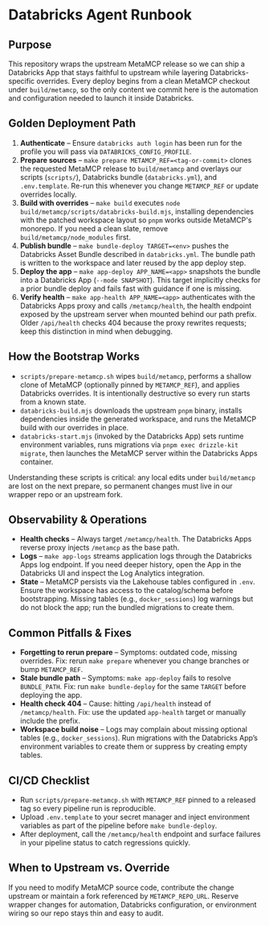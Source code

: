# Databricks Agent Runbook

## Purpose
This repository wraps the upstream MetaMCP release so we can ship a Databricks App that stays faithful to upstream while layering Databricks-specific overrides. Every deploy begins from a clean MetaMCP checkout under `build/metamcp`, so the only content we commit here is the automation and configuration needed to launch it inside Databricks.

## Golden Deployment Path
1. **Authenticate** – Ensure `databricks auth login` has been run for the profile you will pass via `DATABRICKS_CONFIG_PROFILE`.
2. **Prepare sources** – `make prepare METAMCP_REF=<tag-or-commit>` clones the requested MetaMCP release to `build/metamcp` and overlays our scripts (`scripts/`), Databricks bundle (`databricks.yml`), and `.env.template`. Re-run this whenever you change `METAMCP_REF` or update overrides locally.
3. **Build with overrides** – `make build` executes `node build/metamcp/scripts/databricks-build.mjs`, installing dependencies with the patched workspace layout so `pnpm` works outside MetaMCP's monorepo. If you need a clean slate, remove `build/metamcp/node_modules` first.
4. **Publish bundle** – `make bundle-deploy TARGET=<env>` pushes the Databricks Asset Bundle described in `databricks.yml`. The bundle path is written to the workspace and later reused by the app deploy step.
5. **Deploy the app** – `make app-deploy APP_NAME=<app>` snapshots the bundle into a Databricks App (`--mode SNAPSHOT`). This target implicitly checks for a prior bundle deploy and fails fast with guidance if one is missing.
6. **Verify health** – `make app-health APP_NAME=<app>` authenticates with the Databricks Apps proxy and calls `/metamcp/health`, the health endpoint exposed by the upstream server when mounted behind our path prefix. Older `/api/health` checks 404 because the proxy rewrites requests; keep this distinction in mind when debugging.

## How the Bootstrap Works
- `scripts/prepare-metamcp.sh` wipes `build/metamcp`, performs a shallow clone of MetaMCP (optionally pinned by `METAMCP_REF`), and applies Databricks overrides. It is intentionally destructive so every run starts from a known state.
- `databricks-build.mjs` downloads the upstream `pnpm` binary, installs dependencies inside the generated workspace, and runs the MetaMCP build with our overrides in place.
- `databricks-start.mjs` (invoked by the Databricks App) sets runtime environment variables, runs migrations via `pnpm exec drizzle-kit migrate`, then launches the MetaMCP server within the Databricks Apps container.

Understanding these scripts is critical: any local edits under `build/metamcp` are lost on the next prepare, so permanent changes must live in our wrapper repo or an upstream fork.

## Observability & Operations
- **Health checks** – Always target `/metamcp/health`. The Databricks Apps reverse proxy injects `/metamcp` as the base path.
- **Logs** – `make app-logs` streams application logs through the Databricks Apps log endpoint. If you need deeper history, open the App in the Databricks UI and inspect the Log Analytics integration.
- **State** – MetaMCP persists via the Lakehouse tables configured in `.env`. Ensure the workspace has access to the catalog/schema before bootstrapping. Missing tables (e.g., `docker_sessions`) log warnings but do not block the app; run the bundled migrations to create them.

## Common Pitfalls & Fixes
- **Forgetting to rerun prepare** – Symptoms: outdated code, missing overrides. Fix: rerun `make prepare` whenever you change branches or bump `METAMCP_REF`.
- **Stale bundle path** – Symptoms: `make app-deploy` fails to resolve `BUNDLE_PATH`. Fix: run `make bundle-deploy` for the same `TARGET` before deploying the app.
- **Health check 404** – Cause: hitting `/api/health` instead of `/metamcp/health`. Fix: use the updated `app-health` target or manually include the prefix.
- **Workspace build noise** – Logs may complain about missing optional tables (e.g., `docker_sessions`). Run migrations with the Databricks App’s environment variables to create them or suppress by creating empty tables.

## CI/CD Checklist
- Run `scripts/prepare-metamcp.sh` with `METAMCP_REF` pinned to a released tag so every pipeline run is reproducible.
- Upload `.env.template` to your secret manager and inject environment variables as part of the pipeline before `make bundle-deploy`.
- After deployment, call the `/metamcp/health` endpoint and surface failures in your pipeline status to catch regressions quickly.

## When to Upstream vs. Override
If you need to modify MetaMCP source code, contribute the change upstream or maintain a fork referenced by `METAMCP_REPO_URL`. Reserve wrapper changes for automation, Databricks configuration, or environment wiring so our repo stays thin and easy to audit.
